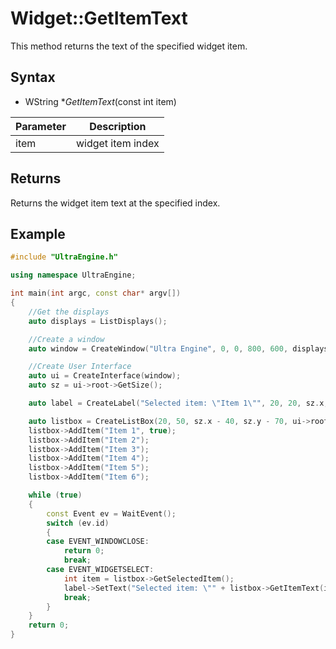 # Widget::GetItemText

This method returns the text of the specified widget item.

## Syntax

- WString **GetItemText*(const int item)

| Parameter | Description |
| --- | --- |
| item | widget item index |

## Returns

Returns the widget item text at the specified index.

## Example

```c++
#include "UltraEngine.h"

using namespace UltraEngine;

int main(int argc, const char* argv[])
{
    //Get the displays
    auto displays = ListDisplays();

    //Create a window
    auto window = CreateWindow("Ultra Engine", 0, 0, 800, 600, displays[0]);

    //Create User Interface
    auto ui = CreateInterface(window);
    auto sz = ui->root->GetSize();

    auto label = CreateLabel("Selected item: \"Item 1\"", 20, 20, sz.x, 30, ui->root);

    auto listbox = CreateListBox(20, 50, sz.x - 40, sz.y - 70, ui->root);
    listbox->AddItem("Item 1", true);
    listbox->AddItem("Item 2");
    listbox->AddItem("Item 3");
    listbox->AddItem("Item 4");
    listbox->AddItem("Item 5");
    listbox->AddItem("Item 6");

    while (true)
    {
        const Event ev = WaitEvent();
        switch (ev.id)
        {
        case EVENT_WINDOWCLOSE:
            return 0;
            break;
        case EVENT_WIDGETSELECT:
            int item = listbox->GetSelectedItem();
            label->SetText("Selected item: \"" + listbox->GetItemText(item) + "\"");
            break;
        }
    }
    return 0;
}
```
